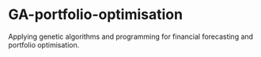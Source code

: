 # GA-portfolio-optimisation

Applying genetic algorithms and programming for financial forecasting and portfolio optimisation.
